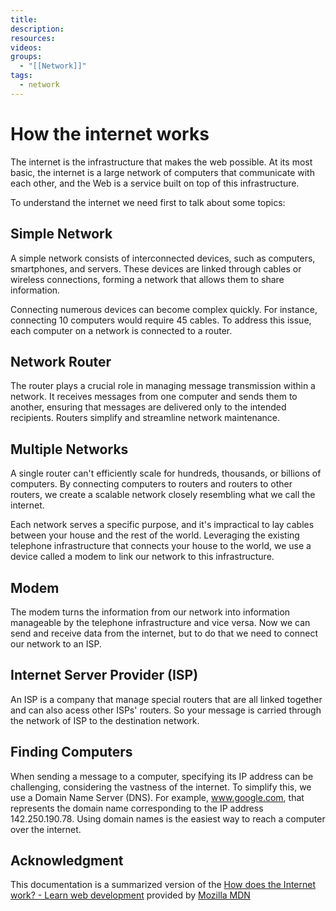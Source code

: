 ```yaml
---
title: 
description: 
resources: 
videos: 
groups:
  - "[[Network]]"
tags:
  - network
---
```

# How the internet works

The internet is the infrastructure that makes the web possible. At its most basic, the internet is a large network of computers that communicate with each other, and the Web is a service built on top of this infrastructure.

To understand the internet we need first to talk about some topics:

## Simple Network

A simple network consists of interconnected devices, such as computers, smartphones, and servers. These devices are linked through cables or wireless connections, forming a network that allows them to share information.

Connecting numerous devices can become complex quickly. For instance, connecting 10 computers would require 45 cables. To address this issue, each computer on a network is connected to a router.

## Network Router

The router plays a crucial role in managing message transmission within a network. It receives messages from one computer and sends them to another, ensuring that messages are delivered only to the intended recipients. Routers simplify and streamline network maintenance.

## Multiple Networks

A single router can't efficiently scale for hundreds, thousands, or billions of computers. By connecting computers to routers and routers to other routers, we create a scalable network closely resembling what we call the internet.

Each network serves a specific purpose, and it's impractical to lay cables between your house and the rest of the world. Leveraging the existing telephone infrastructure that connects your house to the world, we use a device called a modem to link our network to this infrastructure.

## Modem

The modem turns the information from our network into information manageable by the telephone infrastructure and vice versa. Now we can send and receive data from the internet, but to do that we need to connect our network to an ISP.

## Internet Server Provider (ISP)

An ISP is a company that manage special routers that are all linked together and can also acess other ISPs' routers. So your message is carried through the network of ISP to the destination network.

## Finding Computers

When sending a message to a computer, specifying its IP address can be challenging, considering the vastness of the internet. To simplify this, we use a Domain Name Server (DNS). For example, www.google.com, that represents the domain name corresponding to the IP address 142.250.190.78. Using domain names is the easiest way to reach a computer over the internet.

## Acknowledgment

This documentation is a summarized version of the [How does the Internet work? - Learn web development](https://developer.mozilla.org/en-US/docs/Learn/Common_questions/Web_mechanics/How_does_the_Internet_work) provided by [Mozilla MDN](https://developer.mozilla.org/)
